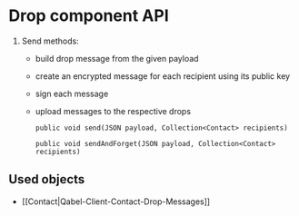 # Drop component API


1. Send methods: 
    * build drop message from the given payload
    * create an encrypted message for each recipient using its public key
    * sign each message
    * upload messages to the respective drops

          public void send(JSON payload, Collection<Contact> recipients)

          public void sendAndForget(JSON payload, Collection<Contact> recipients)

## Used objects
* [[Contact|Qabel-Client-Contact-Drop-Messages]]
